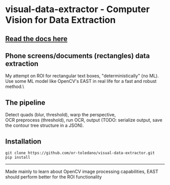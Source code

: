 # visual-data-extractor - Computer Vision for Data Extraction
## [Read the docs here](build/docs/content/api-documentation.md)

## Phone screens/documents (rectangles) data extraction
My attempt on ROI for rectangular text boxes, "deterministically" (no ML).\
Use some ML model like OpenCV's EAST in real life for a fast and robust method.\
## The pipeline
Detect quads (blur, threshold), warp the perspective, \
OCR preprocess (threshold), run OCR, output (TODO: serialize output, save 
the contour tree structure in a JSON).
## Installation
```
git clone https://github.com/or-toledano/visual-data-extractor.git
pip install

```
---------------
Made mainly to learn about OpenCV image processing capabilities, EAST should
perform better for the ROI functionality